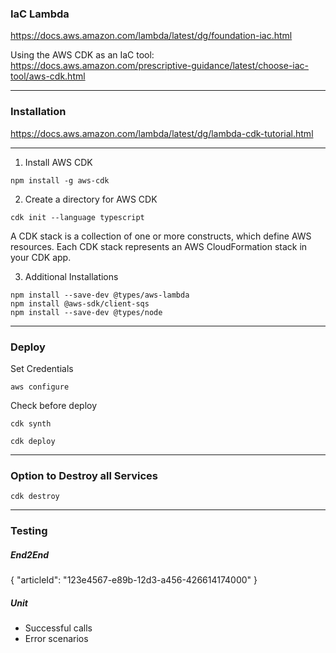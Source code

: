 ### IaC Lambda

https://docs.aws.amazon.com/lambda/latest/dg/foundation-iac.html

Using the AWS CDK as an IaC tool: https://docs.aws.amazon.com/prescriptive-guidance/latest/choose-iac-tool/aws-cdk.html

---

### Installation

https://docs.aws.amazon.com/lambda/latest/dg/lambda-cdk-tutorial.html

---

1. Install AWS CDK

```
npm install -g aws-cdk
```

2. Create a directory for AWS CDK

```
cdk init --language typescript
```

A CDK stack is a collection of one or more constructs, which define AWS resources. Each CDK stack represents an AWS CloudFormation stack in your CDK app.

3. Additional Installations

```
npm install --save-dev @types/aws-lambda
npm install @aws-sdk/client-sqs
npm install --save-dev @types/node
```

---

### Deploy

Set Credentials

```
aws configure
```

Check before deploy

```
cdk synth
```

```
cdk deploy
```

---

### Option to Destroy all Services

```
cdk destroy
```

---

### Testing

##### End2End

{ "articleId": "123e4567-e89b-12d3-a456-426614174000" }

##### Unit

- Successful calls
- Error scenarios
